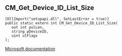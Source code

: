 ## CM_Get_Device_ID_List_Size

```
[DllImport("setupapi.dll", SetLastError = true)]
public static extern int CM_Get_Device_ID_List_Size(
   out int pulLen,
   string pDeviceID,
   uint ulFlags
);
```

[Microsoft documentation](https://docs.microsoft.com/en-us/windows/win32/api/cfgmgr32/nf-cfgmgr32-cm_get_device_id_list_sizea)
